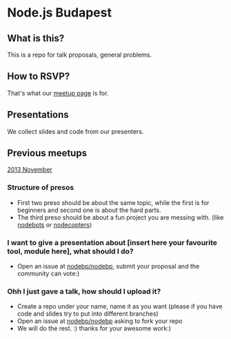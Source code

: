 Node.js Budapest
==========

What is this?
------------

This is a repo for talk proposals, general problems.

How to RSVP?
------------
That's what our [meetup page](http://www.meetup.com/nodebp/) is for.


Presentations
-----------
We collect slides and code from our presenters.

Previous meetups
-----------
[2013 November](https://github.com/nodebp/nodebp/blob/master/2013-Nov.md)

### Structure of presos

- First two preso should be about the same topic, while the first is for beginners and second one is about the hard parts.
- The third preso should be about a fun project you are messing with. (like [nodebots](http://nodebots.io/) or [nodecopters](http://nodecopter.com/))

### I want to give a presentation about [insert here your favourite tool, module here], what should I do?

- Open an issue at [nodebp/nodebp](https://github.com/nodebp/nodebp/issues/new), submit your proposal and the community can vote:)

### Ohh I just gave a talk, how should I upload it?

- Create a repo under your name, name it as you want (please if you have code and slides try to put into different branches)
- Open an issue at [nodebp/nodebp](https://github.com/nodebp/nodebp/issues/new) asking to fork your repo
- We will do the rest. :) thanks for your awesome work:)
